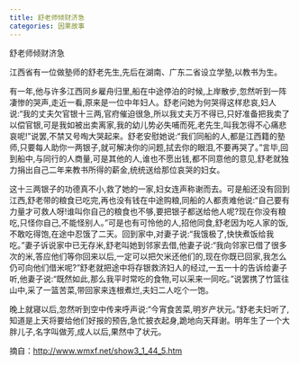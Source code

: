 ```yaml
---
title: 舒老师倾财济急
categories: 因果故事
---
```


	   
舒老师倾财济急

江西省有一位做塾师的舒老先生,先后在湖南、广东二省设立学塾,以教书为生。

有一年,他与许多江西同乡雇舟归里,船在中途停泊的时候,上岸散步,忽然听到一阵凄惨的哭声,走近一看,原来是一位中年妇人。舒老问她为何哭得这样悲哀,妇人说:“我的丈夫欠官银十三两,官府催迫很急,所以我丈夫万不得已,只好准备把我卖了以偿官银,可是我如被出卖离家,我的幼儿势必失哺而死,老先生,叫我怎得不心痛悲哀呢!”说罢,不禁又号啕大哭起来。舒老安慰她说:“我们同船的人,都是江西籍的塾师,只要每人助你一两银子,就可解决你的问题,拭去你的眼泪,不要再哭了。”言毕,回到船中,与同行的人商量,可是其他的人,谁也不愿出钱,都不同意他的意见,舒老就独力捐出自己二年来教书所得的薪金,统统送给那位哀哭的妇女。

这十三两银子的功德真不小,救了她的一家,妇女连声称谢而去。可是船还没有回到江西,舒老带的粮食已吃完,再也没有钱在中途购粮,同船的人都责难他说:“自己要有力量才可救人呀!谁叫你自己的粮食也不够,要把银子都送给他人呢?现在你没有粮吃,只怪你自己,不能怪别人。”可是也有可怜他的人,招他同食,舒老因为吃人家的饭,不敢吃得饱,在途中忍饿了二天。回到家中,对妻子说:“我饿极了,快快煮饭给我吃。”妻子诉说家中已无存米,舒老叫她到邻家去借,他妻子说:“我向邻家已借了很多次的米,答应他们等你回来以后,一定可以把欠米还他们的,现在你既已回家,我怎么仍可向他们借米呢?”舒老就把途中将存银救济妇人的经过,一五一十的告诉给妻子听,他妻子说:“既然如此,那么我平时常吃的食物,可以采来一同吃。”说罢携了竹篮往山中,采了一篮苦菜,带回家来连根煮烂,夫妇二人吃个一饱。

晚上就寝以后,忽然听到空中传来呼声说:“今宵食苦菜,明岁产状元。”舒老夫妇听了,知道是上天将要给他们好报的预告,急忙披衣起身,跪地向天拜谢。明年生了一个大胖儿子,名字叫做芳,成人以后,果然中了状元。

摘自：http://www.wmxf.net/show3_1_44_5.htm